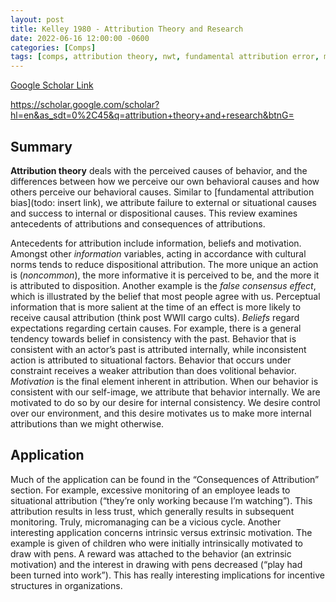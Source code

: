 ```yaml
---
layout: post
title: Kelley 1980 - Attribution Theory and Research
date: 2022-06-16 12:00:00 -0600
categories: [Comps]
tags: [comps, attribution theory, nwt, fundamental attribution error, motivation, incentives, micromanaging]
---
```

[Google Scholar Link](https://scholar.google.com/scholar?hl=en&as_sdt=0%2C45&q=attribution+theory+and+research&btnG=)

https://scholar.google.com/scholar?hl=en&as_sdt=0%2C45&q=attribution+theory+and+research&btnG=

## Summary
**Attribution theory** deals with the perceived causes of behavior, and the differences between how we perceive our own behavioral causes and how others perceive our behavioral causes.  Similar to [fundamental attribution bias](todo: insert link), we attribute failure to external or situational causes and success to internal or dispositional causes.  This review examines antecedents of attributions and consequences of attributions.

Antecedents for attribution include information, beliefs and motivation.  Amongst other _information_ variables, acting in accordance with cultural norms tends to reduce dispositional attribution.  The more unique an action is (_noncommon_), the more informative it is perceived to be, and the more it is attributed to disposition.  Another example is the _false consensus effect_, which is illustrated by the belief that most people agree with us.  Perceptual information that is more salient at the time of an effect is more likely to receive causal attribution (think post WWII cargo cults).  _Beliefs_ regard expectations regarding certain causes.  For example, there is a general tendency towards belief in consistency with the past.  Behavior that is consistent with an actor’s past is attributed internally, while inconsistent action is attributed to situational factors.  Behavior that occurs under constraint receives a weaker attribution than does volitional behavior.  _Motivation_ is the final element inherent in attribution.  When our behavior is consistent with our self-image, we attribute that behavior internally.  We are motivated to do so by our desire for internal consistency.  We desire control over our environment, and this desire motivates us to make more internal attributions than we might otherwise.

## Application
Much of the application can be found in the “Consequences of Attribution” section.  For example, excessive monitoring of an employee leads to situational attribution (“they’re only working because I’m watching”).  This attribution results in less trust, which generally results in subsequent monitoring.  Truly, micromanaging can be a vicious cycle.  Another interesting application concerns intrinsic versus extrinsic motivation.  The example is given of children who were initially intrinsically motivated to draw with pens.  A reward was attached to the behavior (an extrinsic motivation) and the interest in drawing with pens decreased (“play had been turned into work”).  This has really interesting implications for incentive structures in organizations.